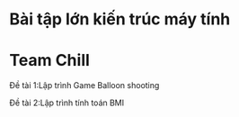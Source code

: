 # Bài tập lớn kiến trúc máy tính
# Team Chill
Đề tài 1:Lập trình Game Balloon shooting

Đề tài 2:Lập trình tính toán BMI

